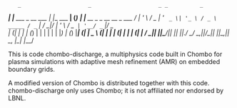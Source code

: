 <!-- language: lang-none -->
       _                     _                     _ _          _                          
   ___| |__   ___  _ __ ___ | |__   ___         __| (_)___  ___| |__   __ _ _ __ __ _  ___ 
  / __| '_ \ / _ \| '_ ` _ \| '_ \ / _ \ _____ / _` | / __|/ __| '_ \ / _` | '__/ _` |/ _ \
 | (__| | | | (_) | | | | | | |_) | (_) |_____| (_| | \__ \ (__| | | | (_| | | | (_| |  __/
  \___|_| |_|\___/|_| |_| |_|_.__/ \___/       \__,_|_|___/\___|_| |_|\__,_|_|  \__, |\___|
                                                                                |___/      

This is code chombo-discharge, a multiphysics code built in Chombo for plasma
simulations with adaptive mesh refinement (AMR) on embedded boundary
grids.

A modified version of Chombo is distributed together with this code.
chombo-discharge only uses Chombo; it is not affiliated nor endorsed by LBNL. 
